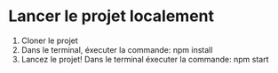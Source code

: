 # Lancer le projet localement

1. Cloner le projet
2. Dans le terminal, éxecuter la commande: npm install
3. Lancez le projet! Dans le terminal éxecuter la commande: npm start
